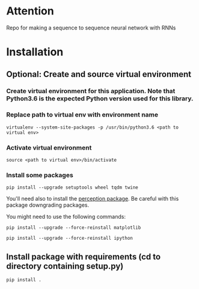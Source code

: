 # Attention
Repo for making a sequence to sequence neural network with RNNs

# Installation

## Optional: Create and source virtual environment

### Create virtual environment for this application. Note that Python3.6 is the expected Python version used for this library.
### Replace path to virtual env with environment name
`virtualenv --system-site-packages -p /usr/bin/python3.6 <path to virtual env>`

### Activate virtual environment
`source <path to virtual env>/bin/activate`

### Install some packages
`pip install --upgrade setuptools wheel tqdm twine`

You'll need also to install the [perception package](https://berkeleyautomation.github.io/perception/install/install.html). Be careful with this package downgrading packages.

You might need to use the following commands:

`pip install --upgrade --force-reinstall matplotlib`

`pip install --upgrade --force-reinstall ipython`

## Install package with requirements (cd to directory containing setup.py)
`pip install .`
